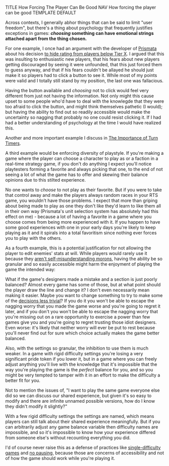 TITLE How Forcing The Player Can Be Good
NAV How forcing the player can be good
TEMPLATE DEFAULT

Across contexts, I generally abhor things that can be said to limit "user freedom", but there's a thing about psychology that frequently justifies exceptions in games: __*choosing* something can have emotional strings attached apart from the thing chosen.__

For one example, I once had an argument with the developer of [Prismata](/reviews/prismata) about his decision [to hide rating from players below Tier X](/prismata/rating). I argued that this was insulting to enthusiastic new players, that his fears about new players getting discouraged by seeing it were unfounded, that this just forced them to guess anyway, and that if his fears couldn't be allayed he should just make it so players had to click a button to see it. While most of my points were valid and I totally still stand by my position, the last one was fallacious.

Having the button available and *choosing* not to click would feel very different from just not having the information. Not only might this cause upset to some people who'd have to deal with the knowlegde that they were too afraid to click the button, and might think themselves pathetic (I would); but having the ability to find out so readily accessible would make the uncertainty so nagging that probably no one could resist clicking it. If I had had a better understanding of psychology at the time I would have realized this.

Another and more important example I discuss in [The Importance of Turn Timers](turn_timers).

A third example would be enforcing diversity of playstyle. If you're making a game where the player can choose a character to play as or a faction in a real-time strategy game, if you don't do anything I expect you'll notice playtesters forming a favorite and always picking that one, to the end of not seeing a lot of what the game has to offer and skewing their balance opinions due to this stilted experience.

No one wants to *choose* to not play as their favorite. But if you were to take that control away and make the players always random races in your RTS game, you wouldn't have those problems. I expect that more than griping about being made to play as one they don't like they'd learn to like them all in their own way (Prismata's unit selection system has absolutely had this effect on me) - because a lot of having a favorite in a game where you choose comes from being more experienced with it. If you happen to have some good experiences with one in your early days you're likely to keep playing as it and it spirals into a total favoritism since nothing ever forces you to play with the others.

As a fourth example, this is a potential justification for not allowing the player to edit enemies' stats at will. While players would rarely use it because they [aren't self-misunderstanding morons](difficulty_settings), having the ability be so granular and so easily accessible might harm the enjoyment of playing the game the intended way:

What if the game's designers made a mistake and a section is just poorly balanced? Almost every game has some of those, but at what point should the player draw the line and change it? I don't even necessarily mean making it easier. Maybe you want to change something to try to make some of the [decisions less trivial](depth)? If you do it you won't be able to escape the nagging worry that you made the game worse and you're going to regret it later, and if you don't you won't be able to escape the nagging worry that you're missing out on a rare opportunity to exercise a power than few games give you and you're going to regret trusting those idiot designers. Even worse: it's likely that neither worry will ever be put to rest because you'll never find out for sure which choice actually makes the game better balanced.

Also, with the settings so granular, the inhibition to use them is much weaker. In a game with rigid difficulty settings you're losing a very significant pride token if you lower it, but in a game where you can freely adjust anything you'll live with the knowledge that it's impossible that the way you're playing the game is the *perfect* balance for you, and so you might be very tempted to tamper with it in an effort to make the difficulty a better fit for you.

Not to mention the issues of, "I want to play the same game everyone else did so we can discuss our shared experience, but given it's so easy to modify and there are infinite unnamed possible versions, how do I know they didn't modify it slightly?"

With a few rigid difficulty settings the settings are named, which means players can still talk about their shared experience meaningfully. But if you can arbitrarily adjust any game balance variable then difficulty names are impossible, and so it's impossible to know how your experience differed from someone else's without recounting everything you did.

I'd of course never raise this as a defense of practices like [single-difficulty games](difficulty_settings) and [no pausing](/reviews/dark_souls), because those are concerns of accessibility and not of how the game should work while you're playing it.
